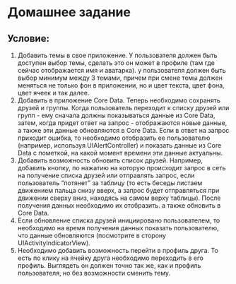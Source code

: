 # Домашнее задание
## Условие:
1. Добавить темы в свое приложение. У пользователя должен быть
доступен выбор темы, сделать это он может в профиле (там где сейчас отображается имя и аватарка). у пользователя должен быть выбор минимум между 3 темами, причем при смене темы должен меняться не только фон в приложении, но и цвет текста, цвет фона, цвет ячеек и так далее.
2. Добавить в приложение Core Data. Теперь необходимо сохранять друзей и группы. Когда пользователь переходит к списку друзей или групп - ему сначала должны показываться данные из Core Data, затем, когда придет ответ на запрос - отображаются новые данные, а также эти данные обновляются в Core Data. Если в ответ на запрос приходит ошибка, то необходимо отобразить ее пользователю (например, используя UIAlertController) и показать данные из Core Data с пометкой, на какой момент времени эти данные актуальны.
3. Добавить возможность обновить список друзей. Например, добавить кнопку, по нажатию на которую происходит запрос в сеть на получение списка друзей или отправлять запрос, если пользователь “потянет” за таблицу (то есть беседы листаем движением пальца снизу вверх, а запрос будет отправляться при движении сверху вниз, находясь на самом верху таблицы). После получения данных необходимо их отобразить. а также обновить в Core Data.
4. Если обновление списка друзей инициировано пользователем, то необходимо на время получения данных показать пользователю, что данные обновляются (посмотрите в сторону UIActivityIndicatorView).
5. Необходимо добавить возможность перейти в профиль друга. То есть по клику на ячейку друга необходимо переходить в его профиль. Выглядеть он должен точно так же, как и профиль пользователя, но без возможности сменить тему.
